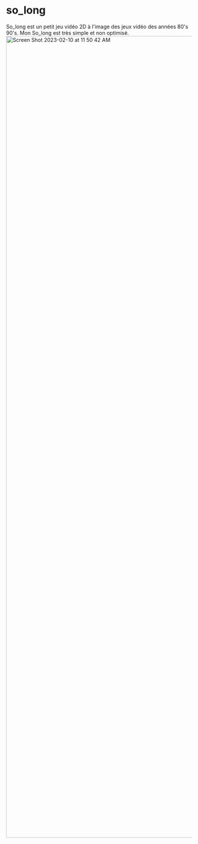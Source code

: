 # so_long
So_long est un petit jeu vidéo 2D à l'image des jeux vidéo des années 80's 90's. Mon So_long est très simple et non optimisé.
<img width="2175" alt="Screen Shot 2023-02-10 at 11 50 42 AM" src="https://user-images.githubusercontent.com/101177141/218074697-6d65a2e7-dc07-467b-a46f-10dbc7f79501.png">
